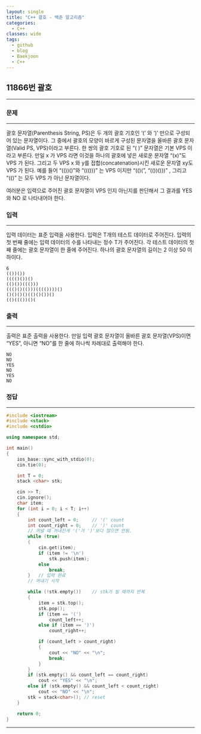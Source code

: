 ```yaml
---
layout: single
title: "C++ 괄호 - 백준 알고리즘"
categories:
  - C++
classes: wide
tags:
  - github
  - blog
  - Baekjoon
  - C++
---
```

## 11866번 **괄호**
---

### 문제
---
괄호 문자열(Parenthesis String, PS)은 두 개의 괄호 기호인 ‘(’ 와 ‘)’ 만으로 구성되어 있는 문자열이다. 그 중에서 괄호의 모양이 바르게 구성된 문자열을 올바른 괄호 문자열(Valid PS, VPS)이라고 부른다. 한 쌍의 괄호 기호로 된 “( )” 문자열은 기본 VPS 이라고 부른다. 만일 x 가 VPS 라면 이것을 하나의 괄호에 넣은 새로운 문자열 “(x)”도 VPS 가 된다. 그리고 두 VPS x 와 y를 접합(concatenation)시킨 새로운 문자열 xy도 VPS 가 된다. 예를 들어 “(())()”와 “((()))” 는 VPS 이지만 “(()(”, “(())()))” , 그리고 “(()” 는 모두 VPS 가 아닌 문자열이다.

여러분은 입력으로 주어진 괄호 문자열이 VPS 인지 아닌지를 판단해서 그 결과를 YES 와 NO 로 나타내어야 한다.  

### 입력
---
입력 데이터는 표준 입력을 사용한다. 입력은 T개의 테스트 데이터로 주어진다. 입력의 첫 번째 줄에는 입력 데이터의 수를 나타내는 정수 T가 주어진다. 각 테스트 데이터의 첫째 줄에는 괄호 문자열이 한 줄에 주어진다. 하나의 괄호 문자열의 길이는 2 이상 50 이하이다.  
```
6
(())())
(((()())()
(()())((()))
((()()(()))(((())))()
()()()()(()()())()
(()((())()(
```

### 출력
---
출력은 표준 출력을 사용한다. 만일 입력 괄호 문자열이 올바른 괄호 문자열(VPS)이면 “YES”, 아니면 “NO”를 한 줄에 하나씩 차례대로 출력해야 한다.  
```
NO
NO
YES
NO
YES
NO
```

### 정답
---
```c++
#include <iostream>
#include <stack>
#include <cstdio>

using namespace std;

int main()
{
	ios_base::sync_with_stdio(0);
	cin.tie(0);

	int T = 0;
	stack <char> stk;

	cin >> T;
	cin.ignore();
	char item;
	for (int i = 0; i < T; i++)
	{
		int count_left = 0; 	// '(' count
		int count_right = 0;	// ')' count
		// 꺼낼 때 꺼내진게 '('가 ')'보다 많으면 안됨.
		while (true)
		{
			cin.get(item);
			if (item != '\n')
				stk.push(item);
			else
				break;
		}	// 입력 완료
		// 꺼내기 시작

		while (!stk.empty())	// stk가 빌 때까지 반복
		{
			item = stk.top();
			stk.pop();
			if (item == '(')
				count_left++;
			else if (item == ')')
				count_right++;

			if (count_left > count_right)
			{
				cout << "NO" << "\n";
				break;
			}
		}
		if (stk.empty() && count_left == count_right)
			cout << "YES" << "\n";
		else if (stk.empty() && count_left < count_right)
			cout << "NO" << "\n";
		stk = stack<char>(); // reset
	}

	return 0;
}

```

---
